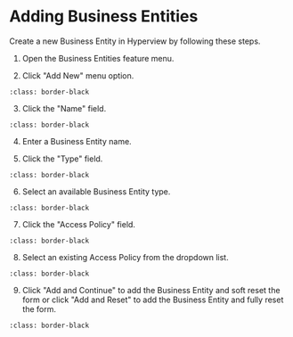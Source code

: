 # Adding Business Entities

Create a new Business Entity in Hyperview by following these steps.

1.  Open the Business Entities feature menu.

2.  Click "Add New" menu option.

```{image} /product/business-entities/media/adding_business_entities/image1.jpeg
:class: border-black
```

3.  Click the "Name" field.

```{image} /product/business-entities/media/adding_business_entities/image2.jpeg
:class: border-black
```

4.  Enter a Business Entity name.

5.  Click the "Type" field.

```{image} /product/business-entities/media/adding_business_entities/image3.jpeg
:class: border-black
```

6.  Select an available Business Entity type.

```{image} /product/business-entities/media/adding_business_entities/image4.jpeg
:class: border-black
```

7.  Click the "Access Policy" field.

```{image} /product/business-entities/media/adding_business_entities/image5.jpeg
:class: border-black
```

8.  Select an existing Access Policy from the dropdown list.

```{image} /product/business-entities/media/adding_business_entities/image6.jpeg
:class: border-black
```

9.  Click "Add and Continue" to add the Business Entity and soft reset
    the form or click "Add and Reset" to add the Business Entity and fully reset the
    form.

```{image} /product/business-entities/media/adding_business_entities/image7.jpeg
:class: border-black
```
